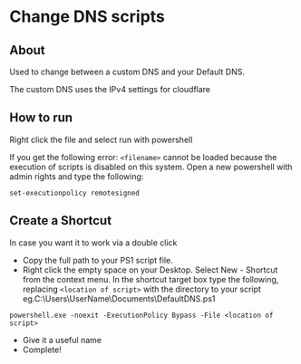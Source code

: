 # Change DNS scripts
## About

Used to change between a custom DNS and your Default DNS.

The custom DNS uses the IPv4 settings for cloudflare

## How to run

Right click the file and select run with powershell

If you get the following error: `<filename>` cannot be loaded because the execution of scripts is disabled on this system.
Open a new powershell with admin rights and type the following:

```
set-executionpolicy remotesigned
```

## Create a Shortcut

In case you want it to work via a double click

- Copy the full path to your PS1 script file.
- Right click the empty space on your Desktop. Select New - Shortcut from the context menu.
In the shortcut target box type the following, replacing `<location of script>` with the directory to your script eg.C:\Users\UserName\Documents\DefaultDNS.ps1
```
powershell.exe -noexit -ExecutionPolicy Bypass -File <location of script>
```
- Give it a useful name
- Complete!
